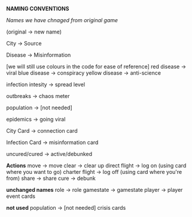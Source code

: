 **NAMING CONVENTIONS**

*Names we have chnaged from original game*

(original -> new name)

City -> Source

Disease ->  Misinformation

[we will still use colours in the code for ease of reference]
red disease -> viral
blue disease -> conspiracy
yellow disease -> anti-science

infection intesity -> spread level

outbreaks -> chaos meter

population -> [not needed]

epidemics -> going viral

City Card -> connection card

Infection Card -> misinformation card

uncured/cured -> active/debunked

**Actions**
move            -> move
clear           -> clear up
direct flight   -> log on (using card where you want to go)
charter flight  -> log off (using card where you're from)
share           -> share
cure            -> debunk

**unchanged names**
role -> role
gamestate -> gamestate
player -> player
event cards

**not used**
population -> [not needed]
crisis cards

